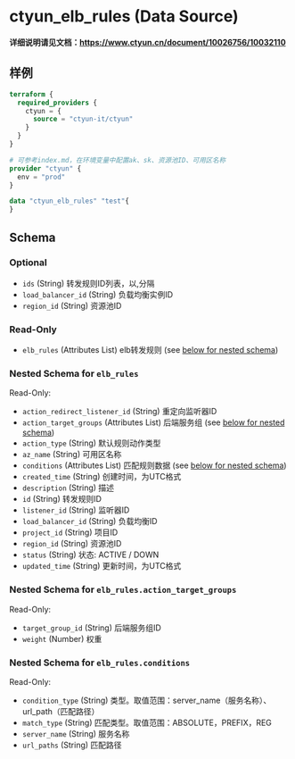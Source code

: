 # ctyun_elb_rules (Data Source)
**详细说明请见文档：https://www.ctyun.cn/document/10026756/10032110**



## 样例

```terraform
terraform {
  required_providers {
    ctyun = {
      source = "ctyun-it/ctyun"
    }
  }
}

# 可参考index.md，在环境变量中配置ak、sk、资源池ID、可用区名称
provider "ctyun" {
  env = "prod"
}

data "ctyun_elb_rules" "test"{
}
```

<!-- schema generated by tfplugindocs -->
## Schema

### Optional

- `ids` (String) 转发规则ID列表，以,分隔
- `load_balancer_id` (String) 负载均衡实例ID
- `region_id` (String) 资源池ID

### Read-Only

- `elb_rules` (Attributes List) elb转发规则 (see [below for nested schema](#nestedatt--elb_rules))

<a id="nestedatt--elb_rules"></a>
### Nested Schema for `elb_rules`

Read-Only:

- `action_redirect_listener_id` (String) 重定向监听器ID
- `action_target_groups` (Attributes List) 后端服务组 (see [below for nested schema](#nestedatt--elb_rules--action_target_groups))
- `action_type` (String) 默认规则动作类型
- `az_name` (String) 可用区名称
- `conditions` (Attributes List) 匹配规则数据 (see [below for nested schema](#nestedatt--elb_rules--conditions))
- `created_time` (String) 创建时间，为UTC格式
- `description` (String) 描述
- `id` (String) 转发规则ID
- `listener_id` (String) 监听器ID
- `load_balancer_id` (String) 负载均衡ID
- `project_id` (String) 项目ID
- `region_id` (String) 资源池ID
- `status` (String) 状态: ACTIVE / DOWN
- `updated_time` (String) 更新时间，为UTC格式

<a id="nestedatt--elb_rules--action_target_groups"></a>
### Nested Schema for `elb_rules.action_target_groups`

Read-Only:

- `target_group_id` (String) 后端服务组ID
- `weight` (Number) 权重


<a id="nestedatt--elb_rules--conditions"></a>
### Nested Schema for `elb_rules.conditions`

Read-Only:

- `condition_type` (String) 类型。取值范围：server_name（服务名称）、url_path（匹配路径）
- `match_type` (String) 匹配类型。取值范围：ABSOLUTE，PREFIX，REG
- `server_name` (String) 服务名称
- `url_paths` (String) 匹配路径